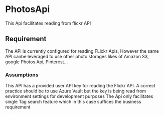 # PhotosApi
This Api facilitates reading from flickr API

## Requirement
The APi is currently configured for reading FLickr Apis, However the same API canbe leveraged to use other photo storages likes of Amazon S3, google Photos Api, Pinterest...

### Assumptions
This API has a provided user API key for reading the Flickr API. A correct practice should be to use Azure Vault but the key is being read from environment settings for development purposes
The Api only facilitates single Tag search feature which in this case suffices the business requirement 
    
